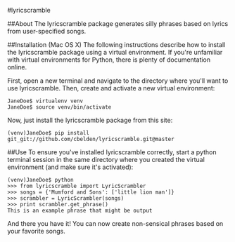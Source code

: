 #lyricscramble

##About
The lyricscramble package generates silly phrases based on lyrics from user-specified songs.

##Installation (Mac OS X)
The following instructions describe how to install the lyricscramble package using a
virtual environment. If you're unfamiliar with virtual environments for Python, there
is plenty of documentation online.

First, open a new terminal and navigate to the directory where you'll want to use lyricscramble. Then,
create and activate a new virtual environment:

    JaneDoe$ virtualenv venv
    JaneDoe$ source venv/bin/activate

Now, just install the lyricscramble package from this site:

    (venv)JaneDoe$ pip install git_git://github.com/cbelden/lyricscramble.git@master

##Use
To ensure you've installed lyricscramble correctly, start a python terminal session in the same
directory where you created the virtual environment (and make sure it's activated):

    (venv)JaneDoe$ python
    >>> from lyricscramble import LyricScrambler
    >>> songs = {'Mumford and Sons': ['little lion man']}
    >>> scrambler = LyricScrambler(songs)
    >>> print scrambler.get_phrase()
    This is an example phrase that might be output

And there you have it! You can now create non-sensical phrases based on your favorite songs.
